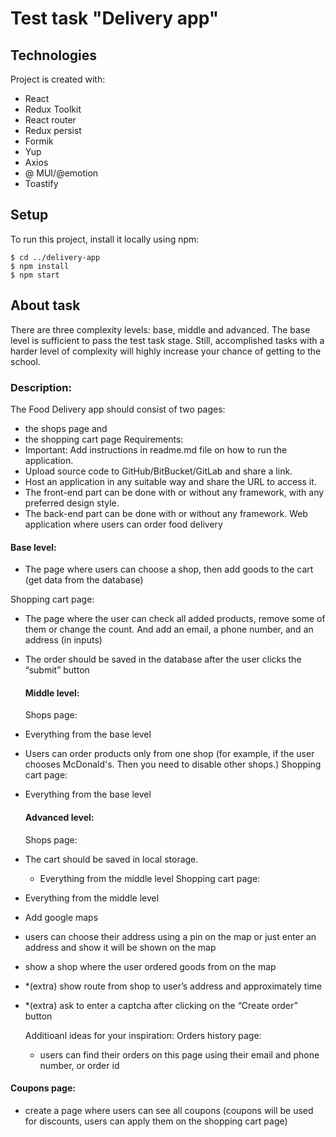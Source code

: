 # Test task "Delivery app"

## Technologies

Project is created with:

- React
- Redux Toolkit
- React router
- Redux persist
- Formik
- Yup
- Axios
- @ MUI/@emotion
- Toastify

## Setup

To run this project, install it locally using npm:

```
$ cd ../delivery-app
$ npm install
$ npm start
```

## About task

There are three complexity levels: base, middle and advanced.
The base level is sufficient to pass the test task stage. Still, accomplished tasks with a harder level of complexity will highly increase your chance of getting to the school.

### Description:

The Food Delivery app should consist of two pages:

- the shops page and
- the shopping cart page
  Requirements:
- Important: Add instructions in readme.md file on how to run the application.
- Upload source code to GitHub/BitBucket/GitLab and share a link.
- Host an application in any suitable way and share the URL to access it.
- The front-end part can be done with or without any framework, with any preferred
  design style.
- The back-end part can be done with or without any framework.
  Web application where users can order food delivery

#### Base level:

- The page where users can choose a shop, then add goods to the cart (get data from the database)

Shopping cart page:

- The page where the user can check all added products, remove some of them or change the count. And add an email, a phone number, and an address (in inputs)

- The order should be saved in the database after the user clicks the “submit” button

  #### Middle level:

  Shops page:

- Everything from the base level
- Users can order products only from one shop (for example, if the user chooses
  McDonald's. Then you need to disable other shops.)
  Shopping cart page:
- Everything from the base level

  #### Advanced level:

  Shops page:

- The cart should be saved in local storage.
  - Everything from the middle level
    Shopping cart page:
- Everything from the middle level
- Add google maps
- users can choose their address using a pin on the map or just enter an address and show it will be shown on the map
- show a shop where the user ordered goods from on the map
- \*(extra) show route from shop to user’s address and approximately time
- \*(extra) ask to enter a captcha after clicking on the “Create order” button

  Additioanl ideas for your inspiration:
  Orders history page:

  - users can find their orders on this page using their email and phone number, or order id

#### Coupons page:

- create a page where users can see all coupons (coupons will be used for discounts, users can apply them on the shopping cart page)
